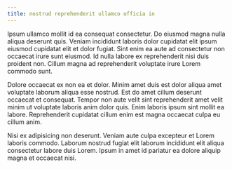 ```yaml
---
title: nostrud reprehenderit ullamco officia in
---
```


Ipsum ullamco mollit id ea consequat consectetur. Do eiusmod magna nulla aliqua deserunt quis. Veniam incididunt laboris dolor cupidatat elit ipsum eiusmod cupidatat elit et dolor fugiat. Sint enim ea aute ad consectetur non occaecat irure sunt eiusmod. Id nulla labore ex reprehenderit nisi duis proident non. Cillum magna ad reprehenderit voluptate irure Lorem commodo sunt.

Dolore occaecat ex non ea et dolor. Minim amet duis est dolor aliqua amet voluptate laborum aliqua esse nostrud. Est do amet cillum deserunt occaecat et consequat. Tempor non aute velit sint reprehenderit amet velit minim ut voluptate laboris anim dolor quis. Enim laboris ipsum sint mollit ea labore. Reprehenderit cupidatat cillum enim est magna occaecat culpa eu cillum anim.

Nisi ex adipisicing non deserunt. Veniam aute culpa excepteur et Lorem laboris commodo. Laborum nostrud fugiat elit laborum incididunt elit aliqua consectetur labore duis Lorem. Ipsum in amet id pariatur ea dolore aliquip magna et occaecat nisi.